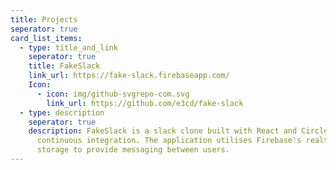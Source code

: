 ```yaml
---
title: Projects
seperator: true
card_list_items:
  - type: title_and_link
    seperator: true
    title: FakeSlack
    link_url: https://fake-slack.firebaseapp.com/
    Icon:
      - icon: img/github-svgrepo-com.svg
        link_url: https://github.com/e3cd/fake-slack
  - type: description
    seperator: true
    description: FakeSlack is a slack clone built with React and CircleCI for
      continuous integration. The application utilises Firebase's realtime
      storage to provide messaging between users.
---
```

